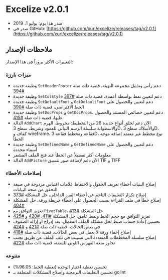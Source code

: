 # Excelize v2.0.1

* صدر هذا يوم: يوليو 1، 2019
* صدر في GitHub: [https://github.com/xuri/excelize/releases/tag/v2.0.1](https://github.com/xuri/excelize/releases/tag/v2.0.1)

## ملاحظات الإصدار

التغييرات الأكثر بروزاً في هذا الإصدار:

### ميزات بارزة

* وظيفة جديدة `SetHeaderFooter` دعم رأس وتذييل مجموعة التهيئة، قضية ذات صلة [#394](https://github.com/xuri/excelize/issues/394)
* وظيفة جديدة `SetColStyle` دعم لتعيين نمط بواسطة أعمدة، قضية ذات صلة [#397](https://github.com/xuri/excelize/issues/397)
* وظيفة جديدة `SetDefaultFont` و `GetDefaultFont` دعم لتعيين والحصول على الخط الافتراضي، قضية ذات صلة [#390](https://github.com/xuri/excelize/issues/390)
* وظيفة جديدة `SetDocProps` و `GetDocProps`، دعم لتعيين خصائص المستند والحصول عليها، قضية ذات صلة [#415](https://github.com/xuri/excelize/issues/415)
* الدالة `AddChart` الآن دعم لخلق أنواع جديدة 26 من التخطيط: مخروط، الهرم والاسطوانة سلسلة الرسم البياني للعمود وشريط، سطح 3D، والأسلاك سطح 3D، كفاف و wireframe، فقاعة ومخطط فقاعة 3D، نوع مخطط غير معتمد إضافة موجه الخطأ
* وظيفة جديدة `SetDefinedName` و `GetDefinedName` دعم لتعيين والحصول على أسماء محددة
* معلومات أكثر تفصيلاً عن الخطأ عند فتح الملف المشفر
* الدالة `AddPicture` الآن دعم لإضافة صور تنسيق TIF و TIFF

### إصلاحات الأخطاء

* إصلاح البنيات أخطاء تعريف الحقول والاحتفاظ علامات اقتباس مزدوجة في صيغة التحقق من صحة البيانات
* إصلاح تكرار التعليقات الناجم عن أخطاء الفرز الداخلي، حل المشكلة [#373](https://github.com/xuri/excelize/issues/373)
* إصلاح خطأ في ملف القراءة بسبب الحصول على أخطاء خريطة ورقة، حل المشكلة [#404](https://github.com/xuri/excelize/issues/404)
* تعزيز التوافق مع `PivotTable`، حل المشكلة [#413](https://github.com/xuri/excelize/issues/413)
* تعزيز التوافق مع حجم الخط ونمط غامق، حل المشكلة [#411](https://github.com/xuri/excelize/issues/411)، [#420](https://github.com/xuri/excelize/issues/420) و [#425](https://github.com/xuri/excelize/issues/425)
* تحسين إعادة حساب ضبط لحل مشكلة الملف المعطل، بعد إدراج أو إزالة الصفوف في بعض الحالات، قضية ذات صلة [#421](https://github.com/xuri/excelize/issues/421) و [#424](https://github.com/xuri/excelize/issues/424)
* إصلاح إخفاء ورقة لا يعمل في بعض الحالات، قضية ذات صلة [#418](https://github.com/xuri/excelize/issues/418)
* إصلاح سلسلة المخططات المتعددة التي تسببت في تلف الملف عن طريق تجنب تجاوز سعة الفهرس اللوني للسمة، قضية ذات صلة [#422](https://github.com/xuri/excelize/issues/422)

### متنوعه

* تحسين تغطية اختبار الوحدة (تغطية الخط: 96.05%)
* تحسين التعليمات البرمجية وإصلاح المشكلات المتعلقة بـ golint
